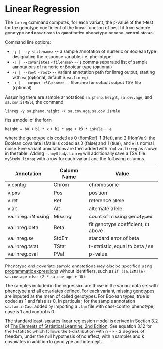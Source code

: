 # Linear Regression

The `linreg` command computes, for each variant, the p-value of the t-test for the genotype coefficient of the linear function of best fit from sample genotype and covariates to
quantitative phenotype or case-control status.

Command line options:
 - `-y | --y <filename>` -- a sample annotation of numeric or Boolean type designating the response variable, i.e. phenotype
 - `-c | --covariates <filename>` -- a comma-separated list of sample annotations of numeric or Boolean type (optional)
 - `-r | --root <root>` -- variant annotation path for linreg output, starting with `va` (optional, default is `va.linreg`)
 - `-o | --output <filename>` --  filename for default output TSV file (optional)

Assuming there are sample annotations `sa.pheno.height`, `sa.cov.age`, and `sa.cov.isMale`, the command
```
linreg -y sa.pheno.height -c sa.cov.age,sa.cov.isMale
```
fits a model of the form

`height = b0 + b1 * x + b2 * age + b3 * isMale + e`

where the genotype `x` is coded as 0 (HomRef), 1 (Het), and 2 (HomVar), the Boolean covariate isMale is coded as 0 (false) and 1 (true), and `e` is normal noise. Five variant annotations are then added with root `va.linreg` as shown in the table. Adding `-o myStudy.linreg` will additionally save a TSV file `myStudy.linreg` with a row for each variant and the following columns.

Annotation | Column Name | Value
---|---|---
v.contig | Chrom | chromosome
v.pos | Pos | position
v.ref | Ref | reference allele
v.alt | Alt | alternate allele
va.linreg.nMissing | Missing | count of missing genotypes
va.linreg.beta | Beta | fit genotype coefficient, `b1` above
va.linreg.se | StdErr | standard error of beta
va.linreg.tstat | TStat | t-statistic, equal to beta / se
va.linreg.pval | PVal | p-value

Phenotype and covariate sample annotations may also be specified using [programmatic expressions](https://github.com/broadinstitute/hail/blob/master/docs/ProgrammaticAnnotation.md) without identifiers, such as `if (sa.isMale) sa.cov.age else (2 * sa.cov.age + 10)`.

The samples included in the regression are those in the variant data set with phenotype and all covariates defined. For each variant, missing genotypes are imputed as the mean of called genotypes. For Boolean types, true is coded as 1 and false as 0. In particular, for the sample annotation `sa.fam.isCase` added by importing a `.fam` file with case-control phenotype, case is 1 and control is 0.

The standard least-squares linear regression model is derived in Section 3.2 of [The Elements of Statistical Learning, 2nd Edition](https://web.stanford.edu/~hastie/local.ftp/Springer/OLD/ESLII_print4.pdf). See equation 3.12 for the t-statistic which follows the t-distribution with n - k - 2 degrees of freedom, under the null hypothesis of no effect, with n samples and k covariates in addition to genotype and intercept.